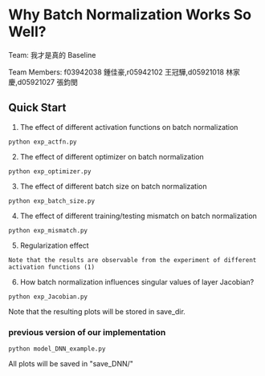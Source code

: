 
# Why Batch Normalization Works So Well?
Team: 我才是真的 Baseline

Team Members: f03942038 鍾佳豪,r05942102 王冠驊,d05921018 林家慶,d05921027 張鈞閔

## Quick Start
1. The effect of different activation functions on batch normalization
```
python exp_actfn.py
```

2. The effect of different optimizer on batch normalization
```
python exp_optimizer.py
```

3. The effect of different batch size on batch normalization
```
python exp_batch_size.py
```

4. The effect of different training/testing mismatch on batch normalization
```
python exp_mismatch.py
```

5. Regularization effect
```
Note that the results are observable from the experiment of different activation functions (1)
```

6. How batch normalization influences singular values of layer Jacobian?
```
python exp_Jacobian.py
```

Note that the resulting plots will be stored in save_dir.

### previous version of our implementation
```
python model_DNN_example.py
```
All plots will be saved in "save_DNN/"
